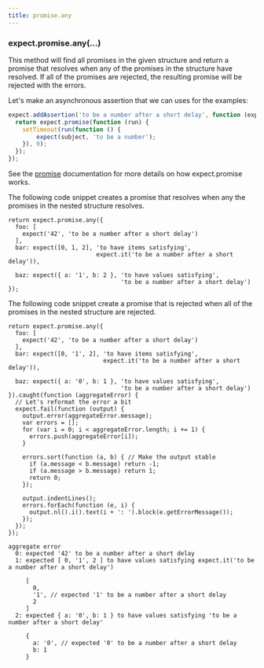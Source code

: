 ```yaml
---
title: promise.any
---
```


### expect.promise.any(...)

This method will find all promises in the given structure and return a
promise that resolves when any of the promises in the structure have
resolved. If all of the promises are rejected, the resulting promise
will be rejected with the errors.

Let's make an asynchronous assertion that we can uses for the examples:

```js
expect.addAssertion('to be a number after a short delay', function (expect, subject) {
  return expect.promise(function (run) {
    setTimeout(run(function () {
        expect(subject, 'to be a number');
    }), 0);
  });
});
```

See the [promise](/api/promise) documentation for more details on how
expect.promise works.

The following code snippet creates a promise that resolves when any the
promises in the nested structure resolves.

```js#async:true
return expect.promise.any({
  foo: [
    expect('42', 'to be a number after a short delay')
  ],
  bar: expect([0, 1, 2], 'to have items satisfying',
                         expect.it('to be a number after a short delay')),

  baz: expect({ a: '1', b: 2 }, 'to have values satisfying',
                                'to be a number after a short delay')
});
```

The following code snippet create a promise that is rejected when all
of the promises in the nested structure are rejected.

```js#async:true
return expect.promise.any({
  foo: [
    expect('42', 'to be a number after a short delay')
  ],
  bar: expect([0, '1', 2], 'to have items satisfying',
                           expect.it('to be a number after a short delay')),

  baz: expect({ a: '0', b: 1 }, 'to have values satisfying',
                                'to be a number after a short delay')
}).caught(function (aggregateError) {
  // Let's reformat the error a bit
  expect.fail(function (output) {
    output.error(aggregateError.message);
    var errors = [];
    for (var i = 0; i < aggregateError.length; i += 1) {
      errors.push(aggregateError[i]);
    }

    errors.sort(function (a, b) { // Make the output stable
      if (a.message < b.message) return -1;
      if (a.message > b.message) return 1;
      return 0;
    });

    output.indentLines();
    errors.forEach(function (e, i) {
      output.nl().i().text(i + ': ').block(e.getErrorMessage());
    });
  });
});
```

```output
aggregate error
  0: expected '42' to be a number after a short delay
  1: expected [ 0, '1', 2 ] to have values satisfying expect.it('to be a number after a short delay')

     [
       0,
       '1', // expected '1' to be a number after a short delay
       2
     ]
  2: expected { a: '0', b: 1 } to have values satisfying 'to be a number after a short delay'

     {
       a: '0', // expected '0' to be a number after a short delay
       b: 1
     }
```
